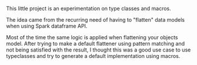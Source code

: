 This little project is an experimentation on type classes and macros.

The idea came from the recurring need of having to "flatten" data models when using Spark dataframe API.

Most of the time the same logic is applied when flattening your objects model.
After trying to make a default flattener using pattern matching and not being satisfied with the result,
I thought this was a good use case to use typeclasses and try to generate a default implementation using macros.


